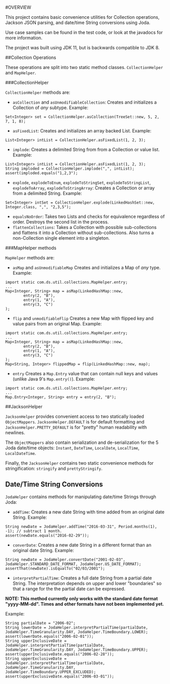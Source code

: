 #OVERVIEW

This project contains basic convenience utilities for Collection operations, Jackson JSON parsing, and date/time String conversions using Joda.

Use case samples can be found in the test code, or look at the javadocs for more information.

The project was built using JDK 11, but is backwards compatible to JDK 8.

##Collection Operations

These operations are split into two static method classes. `CollectionHelper` and `MapHelper`.

###CollectionHelper

`CollectionHelper` methods are:

* `asCollection` and `asUnmodifiableCollection`: Creates and initializes a Collection of _any_ subtype. 
Example: 
```
Set<Integer> set = CollectionHelper.asCollection(TreeSet::new, 5, 2, 7, 1, 8);
```
* `asFixedList`: Creates and initializes an array backed List. 
Example: 
```
List<Integer> intList = CollectionHelper.asFixedList(1, 2, 3);
```
* `implode`: Creates a delimited String from from a Collection or value list. 
Example: 
```
List<Integer> intList = CollectionHelper.asFixedList(1, 2, 3);
String imploded = CollectionHelper.implode(",", intList);
assert(imploded.equals("1,2,3");
```
* `explode`, `explodeToEnum`, `explodeToStringSet`, `explodeToStringList`, `explodeToArray`, `explodeToStringArray`:
Creates a Collection or array from a delimited String. 
Example: 
```
Set<Integer> intSet = CollectionHelper.explode(LinkedHashSet::new, Integer.class, ",", "2,3,5");
```
* `equalsNoOrder`: Takes two Lists and checks for equivalence regardless of order. Destroys the second list in the process.
* `flattenCollections`: Takes a Collection with possible sub-collections and flattens it into a Collection without sub-collections. 
Also turns a non-Collection single element into a singleton.

###MapHelper methods

`MapHelper` methods are:

* `asMap` and `asUnmodifiableMap` Creates and initializes a Map of _any_ type. 
Example: 
```
import static com.ds.util.collections.MapHelper.entry;
...
Map<Integer, String> map = asMap(LinkedHashMap::new,
        entry(2, "B"),
        entry(1, "A"),
        entry(3, "C")
);
```
* `flip` and `unmodifiableFlip` Creates a new Map with flipped key and value pairs from an original Map.
Example:
```
import static com.ds.util.collections.MapHelper.entry;
...
Map<Integer, String> map = asMap(LinkedHashMap::new,
        entry(2, "B"),
        entry(1, "A"),
        entry(3, "C")
);
Map<String, Integer> flippedMap = flip(LinkedHashMap::new, map);
```
* `entry` Creates a `Map.Entry` value that can contain null keys and values (unlike Java 9's `Map.entry()`).
Example:
```
import static com.ds.util.collections.MapHelper.entry;
...
Map.Entry<Integer, String> entry = entry(2, "B");
```

##JacksonHelper

`JacksonHelper` provides convenient access to two statically loaded `ObjectMappers`.
`JacksonHelper.DEFAULT` is for default formatting and `JacksonHelper.PRETTY_DEFAULT` is for "pretty" human readability with newlines.

The `ObjectMappers` also contain serialization and de-serialization for the 5 Joda date/time objects: `Instant`, `DateTime`, `LocalDate`, `LocalTime`, `LocalDateTime`.

Finally, the `JacksonHelper` contains two static convenience methods for stringification: `stringify` and `prettyStringify`.

## Date/Time String Conversions

`JodaHelper` contains methods for manipulating date/time Strings through Joda:

* `addTime`: Creates a new date String with time added from an original date String.
Example:
```
String newDate = JodaHelper.addTime("2016-03-31", Period.months(1), -1); // subtract 1 month.
assert(newDate.equals("2016-02-29"));
```
* `converDate`: Creates a new date String in a different format than an original date String.
Example:
```
String newDate = JodaHelper.convertDate("2001-02-03", JodaHelper.STANDARD_DATE_FORMAT, JodaHelper.US_DATE_FORMAT);
assertThat(newDate).isEqualTo("02/03/2001");
```
* `interpretPartialTime`: Creates a full date String from a partial date String. 
The interpretation depends on upper and lower "boundaries" so that a range for the the partial date can be expressed.

__NOTE: This method currently only works with the standard date format "yyyy-MM-dd". 
Times and other formats have not been implemented yet.__

Example:
```
String partialDate = "2006-02";
String lowerDate = JodaHelper.interpretPartialTime(partialDate, JodaHelper.TimeGranularity.DAY, JodaHelper.TimeBoundary.LOWER);
assert(lowerDate.equals("2006-02-01"));
String upperInclusiveDate = JodaHelper.interpretPartialTime(partialDate, JodaHelper.TimeGranularity.DAY, JodaHelper.TimeBoundary.UPPER);
assert(upperInclusiveDate.equals("2006-02-28"));
String upperExclusiveDate = JodaHelper.interpretPartialTime(partialDate, JodaHelper.TimeGranularity.DAY, JodaHelper.TimeBoundary.UPPER_EXCLUDED);
assert(upperExclusiveDate.equals("2006-03-01"));
```
